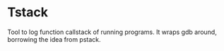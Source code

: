 # Tstack

Tool to log function callstack of running programs. It wraps gdb around, borrowing the idea from pstack.
